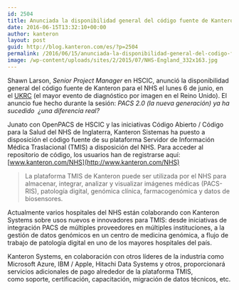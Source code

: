 ```yaml
---
id: 2504
title: Anunciada la disponibilidad general del código fuente de Kanteron para el NHS en el Congreso de Radiología del Reino Unido
date: 2016-06-15T13:32:10+00:00
author: kanteron
layout: post
guid: http://blog.kanteron.com/es/?p=2504
permalink: /2016/06/15/anunciada-la-disponibilidad-general-del-codigo-fuente-de-kanteron-para-el-nhs-en-el-congreso-de-radiologia-del-reino-unido/
image: /wp-content/uploads/sites/2/2015/07/NHS-England_332x163.jpg
---
```

Shawn Larson, _Senior Project Manager_ en HSCIC, anunció la disponibilidad general del código fuente de Kanteron para el NHS el lunes 6 de junio, en el [UKRC](http://www.ukrc.org.uk/programme) (el mayor evento de diagnóstico por imagen en el Reino Unido). El anuncio fue hecho durante la sesión: _PACS 2.0 (la nueva generación) ya ha sucedido  ¿una diferencia real?_

Junato con OpenPACS de HSCIC y las iniciativas Código Abierto / Código para la Salud del NHS de Inglaterra, Kanteron Sistemas ha puesto a disposición el código fuente de su plataforma Servidor de Información Médica Traslacional (TMIS) a disposición del NHS. Para acceder al repositorio de código, los usuarios han de registrarse aquí: [www.kanteron.com/NHS](http://www.kanteron.com/NHS)

> La plataforma TMIS de Kanteron puede ser utilizada por el NHS para almacenar, integrar, analizar y visualizar imágenes médicas (PACS-RIS), patología digital, genómica clínica, farmacogenómica y datos de biosensores.

Actualmente varios hospitales del NHS están colaborando con Kanteron Systems sobre usos nuevos e innovadores para TMIS: desde iniciativas de integración PACS de múltiples proveedores en múltiples instituciones, a la gestión de datos genómicos en un centro de medicina genómica, a flujo de trabajo de patología digital en uno de los mayores hospitales del país.

Kanteron Systems, en colaboración con otros líderes de la industria como Microsoft Azure, IBM / Apple, Hitachi Data Systems y otros, proporcionará servicios adicionales de pago alrededor de la plataforma TMIS, como soporte, certificación, capacitación, migración de datos técnicos, etc.